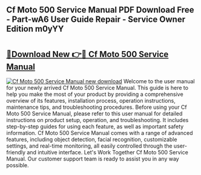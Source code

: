 ## Cf Moto 500 Service Manual PDF Download Free - Part-wA6 User Guide Repair - Service Owner Edition m0yYY

# <h2><a href="http://bc36006.oget.top/?id=Cf+Moto+500+Service+Manual">🔗Download New 👉🔴 Cf Moto 500 Service Manual</a></h2>

[![Cf Moto 500 Service Manual new download](https://i.imgur.com/5g1atiW.png)](http://bc36006.oget.top/?id=Cf+Moto+500+Service+Manual)
Welcome to the user manual for your newly arrived Cf Moto 500 Service Manual. This guide is here to help you make the most of your product by providing a comprehensive overview of its features, installation process, operation instructions, maintenance tips, and troubleshooting procedures. Before using your Cf Moto 500 Service Manual, please refer to this user manual for detailed instructions on product setup, operation, and troubleshooting. It includes step-by-step guides for using each feature, as well as important safety information. Cf Moto 500 Service Manual comes with a range of advanced features, including object detection, facial recognition, customizable settings, and real-time monitoring, all easily controlled through the user-friendly and intuitive interface. Let's Work Together Cf Moto 500 Service Manual. Our customer support team is ready to assist you in any way possible.
